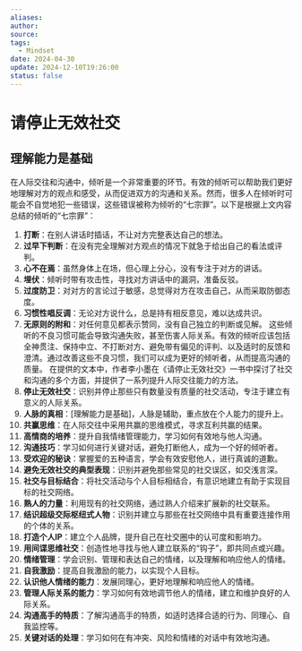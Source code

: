 ```yaml
---
aliases: 
author: 
source: 
tags:
  - Mindset
date: 2024-04-30
update: 2024-12-10T19:26:00
status: false
---
```

# 请停止无效社交
## 理解能力是基础
在人际交往和沟通中，倾听是一个非常重要的环节。有效的倾听可以帮助我们更好地理解对方的观点和感受，从而促进双方的沟通和关系。然而，很多人在倾听时可能会不自觉地犯一些错误，这些错误被称为倾听的“七宗罪”。以下是根据上文内容总结的倾听的“七宗罪”：
1. **打断**：在别人讲话时插话，不让对方完整表达自己的想法。
2. **过早下判断**：在没有完全理解对方观点的情况下就急于给出自己的看法或评判。
3. **心不在焉**：虽然身体上在场，但心理上分心，没有专注于对方的讲话。
4. **埋伏**：倾听时带有攻击性，寻找对方讲话中的漏洞，准备反驳。
5. **过度防卫**：对对方的言论过于敏感，总觉得对方在攻击自己，从而采取防御态度。
6. **习惯性唱反调**：无论对方说什么，总是持有相反意见，难以达成共识。
7. **无原则的附和**：对任何意见都表示赞同，没有自己独立的判断或见解。
这些倾听的不良习惯可能会导致沟通失败，甚至伤害人际关系。有效的倾听应该包括全神贯注、保持中立、不打断对方、避免带有偏见的评判、以及适时的反馈和澄清。通过改善这些不良习惯，我们可以成为更好的倾听者，从而提高沟通的质量。
在提供的文本中，作者李小墨在《请停止无效社交》一书中探讨了社交和沟通的多个方面，并提供了一系列提升人际交往能力的方法。
8. **停止无效社交**：识别并停止那些只有数量没有质量的社交活动，专注于建立有意义的人际关系。
9. **人脉的真相**：[理解能力是基础]，人脉是辅助，重点放在个人能力的提升上。
10. **共赢思维**：在人际交往中采用共赢的思维模式，寻求互利共赢的结果。
11. **高情商的培养**：提升自我情绪管理能力，学习如何有效地与他人沟通。
12. **沟通技巧**：学习如何进行关键对话，避免打断他人，成为一个好的倾听者。
13. **受欢迎的秘诀**：掌握爱的五种语言，学会有效安慰他人，进行真诚的道歉。
14. **避免无效社交的典型表现**：识别并避免那些常见的社交误区，如交浅言深。
15. **社交与目标结合**：将社交活动与个人目标相结合，有意识地建立有助于实现目标的社交网络。
16. **熟人的力量**：利用现有的社交网络，通过熟人介绍来扩展新的社交联系。
17. **结识超级交际枢纽式人物**：识别并建立与那些在社交网络中具有重要连接作用的个体的关系。
18. **打造个人IP**：建立个人品牌，提升自己在社交圈中的认可度和影响力。
19. **用间谍思维社交**：创造性地寻找与他人建立联系的“钩子”，即共同点或兴趣。
20. **情绪管理**：学会识别、管理和表达自己的情绪，以及理解和响应他人的情绪。
21. **自我激励**：提高自我激励的能力，以实现个人目标。
22. **认识他人情绪的能力**：发展同理心，更好地理解和响应他人的情绪。
23. **管理人际关系的能力**：学习如何有效地调节他人的情绪，建立和维护良好的人际关系。
24. **沟通高手的特质**：了解沟通高手的特质，如适时选择合适的行为、同理心、自我监控等。
25. **关键对话的处理**：学习如何在有冲突、风险和情绪的对话中有效地沟通。
